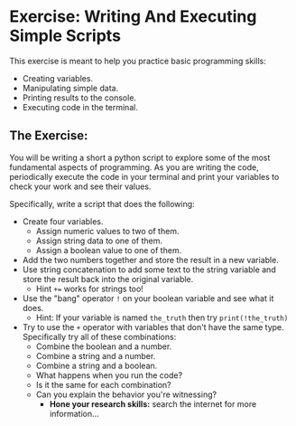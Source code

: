 # Exercise: Writing And Executing Simple Scripts

This exercise is meant to help you practice basic programming skills:

* Creating variables.
* Manipulating simple data.
* Printing results to the console.
* Executing code in the terminal.

## The Exercise:

You will be writing a short a python script to explore some of the most fundamental aspects of programming. As you are writing the code, periodically execute the code in your terminal and print your variables to check your work and see their values.

Specifically, write a script that does the following:

* Create four variables.
    * Assign numeric values to two of them.
    * Assign string data to one of them.
    * Assign a boolean value to one of them.
* Add the two numbers together and store the result in a new variable.
* Use string concatenation to add some text to the string variable and store the result back into the original variable.
    * Hint `+=` works for strings too!
* Use the "bang" operator `!` on your boolean variable and see what it does.
    * Hint: If your variable is named `the_truth` then try `print(!the_truth)`
* Try to use the `+` operator with variables that don't have the same type. Specifically try all of these combinations:
    * Combine the boolean and a number.
    * Combine a string and a number.
    * Combine a string and a boolean.
    * What happens when you run the code?
    * Is it the same for each combination?
    * Can you explain the behavior you're witnessing?
        * **Hone your research skills:** search the internet for more information...